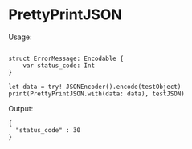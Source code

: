 # PrettyPrintJSON

Usage:

```

struct ErrorMessage: Encodable {
    var status_code: Int
}

let data = try! JSONEncoder().encode(testObject)
print(PrettyPrintJSON.with(data: data), testJSON)
```
Output:

```
{
  "status_code" : 30
}
```
